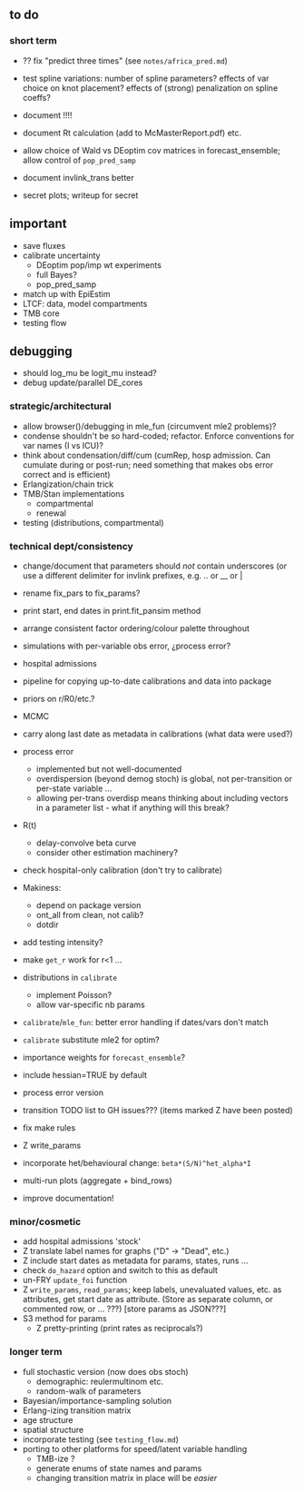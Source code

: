## to do

### short term

* ?? fix "predict three times" (see `notes/africa_pred.md`)
* test spline variations: number of spline parameters? effects of var choice on knot placement? effects of (strong) penalization on spline coeffs?

* document !!!!
* document Rt calculation (add to McMasterReport.pdf) etc.
* allow choice of Wald vs DEoptim cov matrices in forecast_ensemble; allow control of `pop_pred_samp`
* document invlink_trans better
* secret plots; writeup for secret

## important

* save fluxes
* calibrate uncertainty
    * DEoptim pop/imp wt experiments
	* full Bayes?
    * pop_pred_samp
* match up with EpiEstim
* LTCF: data, model compartments
* TMB core
* testing flow

## debugging

* should log_mu be logit_mu instead?
* debug update/parallel DE_cores

### strategic/architectural

* allow browser()/debugging in mle_fun (circumvent mle2 problems)?
* condense shouldn't be so hard-coded; refactor. Enforce conventions for var names (I vs ICU)?
* think about condensation/diff/cum (cumRep, hosp admission.  Can cumulate during or post-run; need something that makes obs error correct and is efficient)
* Erlangization/chain trick
* TMB/Stan implementations
    * compartmental
    * renewal
* testing (distributions, compartmental)	
	
### technical dept/consistency

* change/document that parameters should *not* contain underscores (or use a different delimiter for invlink prefixes, e.g. .. or __ or |
* rename fix_pars to fix_params?
* print start, end dates in print.fit_pansim method
* arrange consistent factor ordering/colour palette throughout
* simulations with per-variable obs error, ¿process error?
* hospital admissions
* pipeline for copying up-to-date calibrations and data into package
* priors on r/R0/etc.?
* MCMC
* carry along last date as metadata in calibrations (what data were used?)
* process error
   * implemented but not well-documented
   * overdispersion (beyond demog stoch) is global, not per-transition or per-state variable ... 
   * allowing per-trans overdisp means thinking about including vectors in a parameter list - what if anything will this break?
* R(t)
   * delay-convolve beta curve
   * consider other estimation machinery?
* check hospital-only calibration (don't try to calibrate)
* Makiness: 
    * depend on package version
	* ont_all from clean, not calib?
	* dotdir

* add testing intensity?
* make `get_r` work for r<1 ...
* distributions in `calibrate`
     * implement Poisson?
     * allow var-specific nb params
* `calibrate`/`mle_fun`: better error handling if dates/vars don't match
* `calibrate` substitute mle2 for optim?
* importance weights for `forecast_ensemble`?
* include hessian=TRUE by default
* process error version

* transition TODO list to GH issues??? (items marked Z have been posted)
* fix make rules
* Z write_params
* incorporate het/behavioural change: `beta*(S/N)^het_alpha*I`
* multi-run plots (aggregate + bind_rows)	
* improve documentation!

### minor/cosmetic

* add hospital admissions 'stock'
* Z translate label names for graphs ("D" -> "Dead", etc.)
* Z include start dates as metadata for params, states, runs ... 
* check `do_hazard` option and switch to this as default
* un-FRY `update_foi` function
* Z `write_params`, `read_params`; keep labels, unevaluated values, etc. as attributes, get start date as attribute. (Store as separate column, or commented row, or ... ???) [store params as JSON???]
* S3 method for params
    * Z pretty-printing (print rates as reciprocals?)
	
### longer term

* full stochastic version (now does obs stoch)
    * demographic: reulermultinom etc.
    * random-walk of parameters
* Bayesian/importance-sampling solution
* Erlang-izing transition matrix
* age structure
* spatial structure
* incorporate testing (see `testing_flow.md`)
* porting to other platforms for speed/latent variable handling 
     * TMB-ize ?
	 * generate enums of state names and params
	 * changing transition matrix in place will be *easier*
